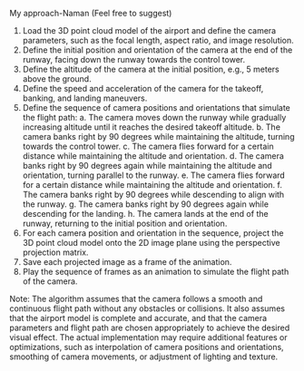 My approach-Naman (Feel free to suggest)

1. Load the 3D point cloud model of the airport and define the camera parameters, such as the focal length, aspect ratio, and image resolution.
2. Define the initial position and orientation of the camera at the end of the runway, facing down the runway towards the control tower.
3. Define the altitude of the camera at the initial position, e.g., 5 meters above the ground.
4. Define the speed and acceleration of the camera for the takeoff, banking, and landing maneuvers.
5. Define the sequence of camera positions and orientations that simulate the flight path:
    a. The camera moves down the runway while gradually increasing altitude until it reaches the desired takeoff altitude.
    b. The camera banks right by 90 degrees while maintaining the altitude, turning towards the control tower.
    c. The camera flies forward for a certain distance while maintaining the altitude and orientation.
    d. The camera banks right by 90 degrees again while maintaining the altitude and orientation, turning parallel to the runway.
    e. The camera flies forward for a certain distance while maintaining the altitude and orientation.
    f. The camera banks right by 90 degrees while descending to align with the runway.
    g. The camera banks right by 90 degrees again while descending for the landing.
    h. The camera lands at the end of the runway, returning to the initial position and orientation.
6. For each camera position and orientation in the sequence, project the 3D point cloud model onto the 2D image plane using the perspective projection matrix.
7. Save each projected image as a frame of the animation.
8. Play the sequence of frames as an animation to simulate the flight path of the camera.

Note: The algorithm assumes that the camera follows a smooth and continuous flight path without any obstacles or collisions. It also assumes that the airport model is complete and accurate, and that the camera parameters and flight path are chosen appropriately to achieve the desired visual effect. The actual implementation may require additional features or optimizations, such as interpolation of camera positions and orientations, smoothing of camera movements, or adjustment of lighting and texture.